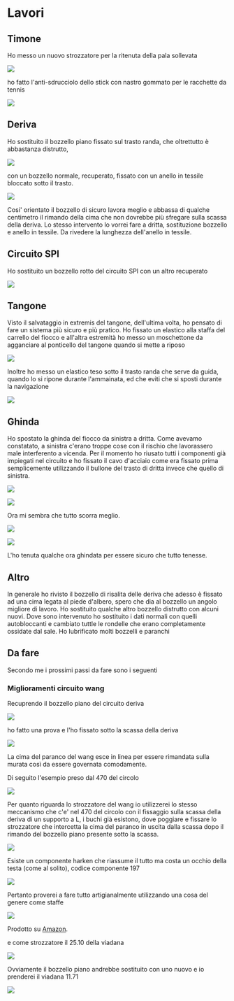 # Lavori

## Timone

Ho messo un nuovo strozzatore per la ritenuta della pala sollevata

![](img/timone.jpg)

ho fatto l'anti-sdrucciolo dello stick con nastro gommato per le racchette da tennis

![](img/stick.jpg)

## Deriva

Ho sostituito il bozzello piano fissato sul trasto randa, che oltrettutto è abbastanza distrutto,

![](img/bozzello_piano.jpg)

con un bozzello normale, recuperato, fissato con un anello in tessile bloccato sotto il trasto.

![](img/rimando_deriva.jpg)

Cosi' orientato il bozzello di sicuro lavora meglio e abbassa di qualche centimetro il rimando della cima che non dovrebbe più sfregare sulla scassa della deriva. Lo stesso intervento lo vorrei fare a dritta, sostituzione bozzello e anello in tessile. Da rivedere la lunghezza dell'anello in tessile.

## Circuito SPI

Ho sostituito un bozzello rotto del circuito SPI con un altro recuperato

![](img/bozzello_spi.jpg)

## Tangone

Visto il salvataggio in extremis del tangone, dell'ultima volta, ho pensato di fare un sistema più sicuro e più pratico. Ho fissato un elastico alla staffa del carrello del fiocco e all'altra estremità ho messo un moschettone da agganciare al ponticello del tangone quando si mette a riposo

![](img/fermo_tangone.jpg)

Inoltre ho messo un elastico teso sotto il trasto randa che serve da guida, quando lo si ripone durante l'ammainata, ed che eviti che si sposti durante la navigazione 

![](img/guida_tangone.jpg)

## Ghinda

Ho spostato la ghinda del fiocco da sinistra a dritta. Come avevamo constatato, a sinistra c'erano troppe cose con il rischio che lavorassero male interferento a vicenda. Per il momento ho riusato tutti i componenti già impiegati nel circuito e ho fissato il cavo d'acciaio come era fissato prima semplicemente utilizzando il bullone del trasto di dritta invece che quello di sinistra.

![](img/uscita_ghinda.jpg)

![](img/uscita_ghinda_2.jpg)

Ora mi sembra che tutto scorra meglio.

![](img/piede_albero_sinistra.jpg)

![](img/piede_albero_dritta.jpg)

L'ho tenuta qualche ora ghindata per essere sicuro che tutto tenesse.

## Altro

In generale ho rivisto il bozzello di risalita delle deriva che adesso è fissato ad una cima legata al piede d'albero, spero che dia al bozzello un angolo migliore di lavoro. Ho sostituito qualche altro bozzello distrutto con alcuni nuovi. Dove sono intervenuto ho sostituito i dati normali con quelli autobloccanti e cambiato tuttle le rondelle che erano completamente ossidate dal sale. Ho lubrificato molti bozzelli e paranchi

## Da fare

Secondo me i prossimi passi da fare sono i seguenti

### Miglioramenti circuito wang

Recuprendo il bozzello piano del circuito deriva

![](img/bozzello_piano.jpg)

ho fatto una prova e l'ho fissato sotto la scassa della deriva

![](img/rimando_wang.jpg)

La cima del paranco del wang esce in linea per essere rimandata sulla murata così da essere governata comodamente.

Di seguito l'esempio preso dal 470 del circolo

![](img/rimando_wang_murata.jpg)

Per quanto riguarda lo strozzatore del wang io utilizzerei lo stesso meccanismo che c'e' nel 470 del circolo con il fissaggio sulla scassa della deriva di un supporto a L, i buchi già esistono, dove poggiare e fissare lo strozzatore che intercetta la cima del paranco in uscita dalla scassa dopo il rimando del bozzello piano presente sotto la scassa.

![](img/esempio_strozzatore_wang.jpg)

Esiste un componente harken che riassume il tutto ma costa un occhio della testa (come al solito), codice componente 197

![](img/harken_197.jpg)

Pertanto proverei a fare tutto artigianalmente utilizzando una cosa del genere come staffe

![](img/staffe_strozzatore_wang.jpg)

Prodotto su [Amazon](https://www.amazon.it/Angolari-Bolatus-Bretelle-Giunzione-Parentesi/dp/B08BFMF3ZS/ref=sr_1_10?__mk_it_IT=%C3%85M%C3%85%C5%BD%C3%95%C3%91&crid=1RWB3QSBQG4W7&keywords=Staffa+angolare+in+acciaio+inossidabile+20x20+10+pezzi&qid=1641291586&sprefix=staffa+angolare+in+acciaio+inossidabile+20x20+10+pezzi%2Caps%2C93&sr=8-10).

e come strozzatore il 25.10 della viadana

![](img/viadana_25.10.jpg)

Ovviamente il bozzello piano andrebbe sostituito con uno nuovo e io prenderei il viadana 11.71

![](img/viadana_11.71.jpg)


